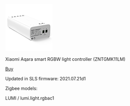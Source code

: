![icon](icon.png)

Xiaomi Aqara smart RGBW light controller (ZNTGMK11LM)

[Buy]()

Updated in SLS firmware: 2021.07.21d1

Zigbee models:

LUMI / lumi.light.rgbac1
